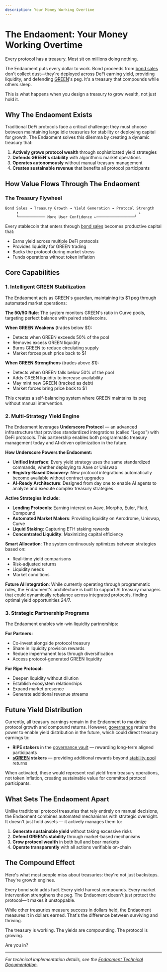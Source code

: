 ```yaml
---
description: Your Money Working Overtime
---
```


# The Endaoment: Your Money Working Overtime

Every protocol has a treasury. Most sit on millions doing nothing.

The Endaoment puts every dollar to work. Bond proceeds from [bond sales](10-bonds.md) don't collect dust—they're deployed across DeFi earning yield, providing liquidity, and defending [GREEN](../core-protocol/01-green-stablecoin.md)'s peg. It's a treasury that compounds while others sleep.

This is what happens when you design a treasury to grow wealth, not just hold it.

## Why The Endaoment Exists

Traditional DeFi protocols face a critical challenge: they must choose between maintaining large idle treasuries for stability or deploying capital for growth. The Endaoment solves this dilemma by creating a dynamic treasury that:

1. **Actively grows protocol wealth** through sophisticated yield strategies
2. **Defends GREEN's stability** with algorithmic market operations
3. **Operates autonomously** without manual treasury management
4. **Creates sustainable revenue** that benefits all protocol participants

## How Value Flows Through The Endaoment

### The Treasury Flywheel

```
Bond Sales → Treasury Growth → Yield Generation → Protocol Strength
     ↑                                                      ↓
     └──────────── More User Confidence ←─────────────────┘
```

Every stablecoin that enters through [bond sales](10-bonds.md) becomes productive capital that:

* Earns yield across multiple DeFi protocols
* Provides liquidity for GREEN trading
* Backs the protocol during market stress
* Funds operations without token inflation

## Core Capabilities

### 1. Intelligent GREEN Stabilization

The Endaoment acts as GREEN's guardian, maintaining its $1 peg through automated market operations:

**The 50/50 Rule**: The system monitors GREEN's ratio in Curve pools, targeting perfect balance with paired stablecoins.

**When GREEN Weakens** (trades below $1):

* Detects when GREEN exceeds 50% of the pool
* Removes excess GREEN liquidity
* Burns GREEN to reduce circulating supply
* Market forces push price back to $1

**When GREEN Strengthens** (trades above $1):

* Detects when GREEN falls below 50% of the pool
* Adds GREEN liquidity to increase availability
* May mint new GREEN (tracked as debt)
* Market forces bring price back to $1

This creates a self-balancing system where GREEN maintains its peg without manual intervention.

### 2. Multi-Strategy Yield Engine

The Endaoment leverages **Underscore Protocol** — an advanced infrastructure that provides standardized integrations (called "Legos") with DeFi protocols. This partnership enables both programmatic treasury management today and AI-driven optimization in the future.

**How Underscore Powers the Endaoment:**

* **Unified Interface**: Every yield strategy uses the same standardized commands, whether deploying to Aave or Uniswap
* **Registry-Based Discovery**: New protocol integrations automatically become available without contract upgrades
* **AI-Ready Architecture**: Designed from day one to enable AI agents to analyze and execute complex treasury strategies

**Active Strategies Include:**

* **Lending Protocols**: Earning interest on Aave, Morpho, Euler, Fluid, Compound
* **Automated Market Makers**: Providing liquidity on Aerodrome, Uniswap, Curve
* **Liquid Staking**: Capturing ETH staking rewards
* **Concentrated Liquidity**: Maximizing capital efficiency

**Smart Allocation**: The system continuously optimizes between strategies based on:

* Real-time yield comparisons
* Risk-adjusted returns
* Liquidity needs
* Market conditions

**Future AI Integration**: While currently operating through programmatic rules, the Endaoment's architecture is built to support AI treasury managers that could dynamically rebalance across integrated protocols, finding optimal yield opportunities 24/7.

### 3. Strategic Partnership Programs

The Endaoment enables win-win liquidity partnerships:

**For Partners:**

* Co-invest alongside protocol treasury
* Share in liquidity provision rewards
* Reduce impermanent loss through diversification
* Access protocol-generated GREEN liquidity

**For Ripe Protocol:**

* Deepen liquidity without dilution
* Establish ecosystem relationships
* Expand market presence
* Generate additional revenue streams

## Future Yield Distribution

Currently, all treasury earnings remain in the Endaoment to maximize protocol growth and compound returns. However, [governance](09-governance.md) retains the power to enable yield distribution in the future, which could direct treasury earnings to:

* **RIPE stakers** in the [governance vault](09-governance.md) — rewarding long-term aligned participants
* [**sGREEN**](../earning-and-rewards/05-sgreen.md) **stakers** — providing additional rewards beyond [stability pool](../earning-and-rewards/06-stability-pools.md) returns

When activated, these would represent real yield from treasury operations, not token inflation, creating sustainable value for committed protocol participants.

## What Sets The Endaoment Apart

Unlike traditional protocol treasuries that rely entirely on manual decisions, the Endaoment combines automated mechanisms with strategic oversight. It doesn't just hold assets — it actively manages them to:

1. **Generate sustainable yield** without taking excessive risks
2. **Defend GREEN's stability** through market-based mechanisms
3. **Grow protocol wealth** in both bull and bear markets
4. **Operate transparently** with all actions verifiable on-chain

## The Compound Effect

Here's what most people miss about treasuries: they're not just backstops. They're growth engines.

Every bond sold adds fuel. Every yield harvest compounds. Every market intervention strengthens the peg. The Endaoment doesn't just protect the protocol—it makes it unstoppable.

While other treasuries measure success in dollars held, the Endaoment measures it in dollars earned. That's the difference between surviving and thriving.

The treasury is working. The yields are compounding. The protocol is growing.

Are you in?

***

_For technical implementation details, see the_ [_Endaoment Technical Documentation_](../technical/core/Endaoment.md)_._

